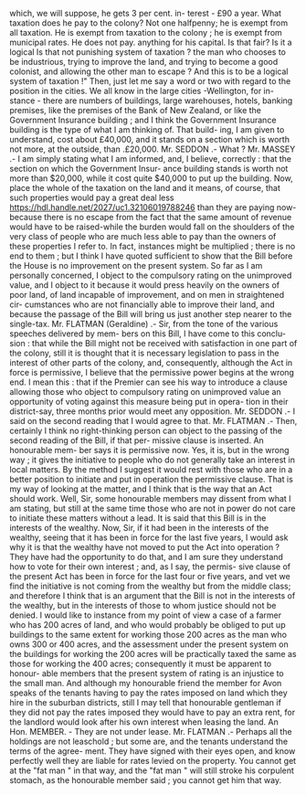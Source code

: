 which, we will suppose, he gets 3 per cent. in- terest - £90 a year. What taxation does he pay to the colony? Not one halfpenny; he is exempt from all taxation. He is exempt from taxation to the colony ; he is exempt from municipal rates. He does not pay. anything for his capital. Is that fair? Is it a logical Is that not punishing system of taxation ? the man who chooses to be industrious, trying to improve the land, and trying to become a good colonist, and allowing the other man to escape ? And this is to be a logical system of taxation !" Then, just let me say a word or two with regard to the position in the cities. We all know in the large cities -Wellington, for in- stance - there are numbers of buildings, large warehouses, hotels, banking premises, like the premises of the Bank of New Zealand, or like the Government Insurance building ; and I think the Government Insurance building is the type of what I am thinking of. That build- ing, I am given to understand, cost about £40,000, and it stands on a section which is worth not more, at the outside, than .£20,000. Mr. SEDDON .- What ? Mr. MASSEY .- I am simply stating what I am informed, and, I believe, correctly : that the section on which the Government Insur- ance building stands is worth not more than $20,000, while it cost quite $40,000 to put up the building. Now, place the whole of the taxation on the land and it means, of course, that such properties would pay a great deal less https://hdl.handle.net/2027/uc1.32106019788246 than they are paying now-because there is no escape from the fact that the same amount of revenue would have to be raised-while the burden would fall on the shoulders of the very class of people who are much less able to pay than the owners of these properties I refer to. In fact, instances might be multiplied ; there is no end to them ; but I think I have quoted sufficient to show that the Bill before the House is no improvement on the present system. So far as I am personally concerned, I object to the compulsory rating on the unimproved value, and I object to it because it would press heavily on the owners of poor land, of land incapable of improvement, and on men in straightened cir- cumstances who are not financially able to improve their land, and because the passage of the Bill will bring us just another step nearer to the single-tax. Mr. FLATMAN (Geraldine) .- Sir, from the tone of the various speeches delivered by mem- bers on this Bill, I have come to this conclu- sion : that while the Bill might not be received with satisfaction in one part of the colony, still it is thought that it is necessary legislation to pass in the interest of other parts of the colony, and, consequently, although the Act in force is permissive, I believe that the permissive power begins at the wrong end. I mean this : that if the Premier can see his way to introduce a clause allowing those who object to compulsory rating on unimproved value an opportunity of voting against this measure being put in opera- tion in their district-say, three months prior would meet any opposition. Mr. SEDDON .- I said on the second reading that I would agree to that. Mr. FLATMAN .- Then, certainly I think no right-thinking person can object to the passing of the second reading of the Bill, if that per- missive clause is inserted. An honourable mem- ber says it is permissive now. Yes, it is, but in the wrong way ; it gives the initiative to people who do not generally take an interest in local matters. By the method I suggest it would rest with those who are in a better position to initiate and put in operation the permissive clause. That is my way of looking at the matter, and I think that is the way that an Act should work. Well, Sir, some honourable members may dissent from what I am stating, but still at the same time those who are not in power do not care to initiate these matters without a lead. It is said that this Bill is in the interests of the wealthy. Now, Sir, if it had been in the interests of the wealthy, seeing that it has been in force for the last five years, I would ask why it is that the wealthy have not moved to put the Act into operation ? They have had the opportunity to do that, and I am sure they understand how to vote for their own interest ; and, as I say, the permis- sive clause of the present Act has been in force for the last four or five years, and vet we find the initiative is not coming from the wealthy but from the middle class; and therefore I think that is an argument that the Bill is not in the interests of the wealthy, but in the interests of those to whom justice should not be denied. I would like to instance from my point of view a case of a farmer who has 200 acres of land, and who would probably be obliged to put up buildings to the same extent for working those 200 acres as the man who owns 300 or 400 acres, and the assessment under the present system on the buildings for working the 200 acres will be practically taxed the same as those for working the 400 acres; consequently it must be apparent to honour- able members that the present system of rating is an injustice to the small man. And although my honourable friend the member for Avon speaks of the tenants having to pay the rates imposed on land which they hire in the suburban districts, still I may tell that honourable gentleman if they did not pay the rates imposed they would have to pay an extra rent, for the landlord would look after his own interest when leasing the land. An Hon. MEMBER. - They are not under lease. Mr. FLATMAN .- Perhaps all the holdings are not leaschold ; but some are, and the tenants understand the terms of the agree- ment. They have signed with their eyes open, and know perfectly well they are liable for rates levied on the property. You cannot get at the "fat man " in that way, and the "fat man " will still stroke his corpulent stomach, as the honourable member said ; you cannot get him that way. 